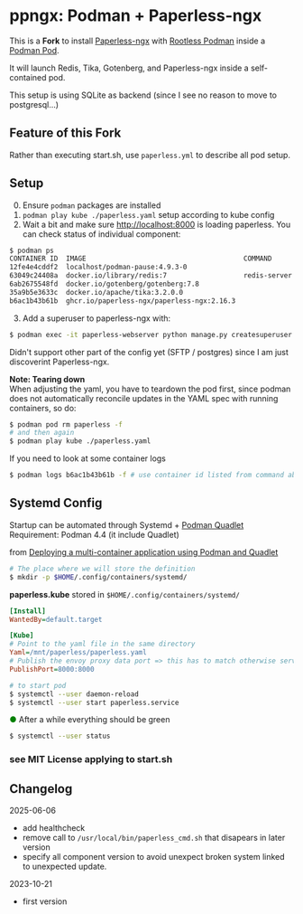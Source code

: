 # ppngx: Podman + Paperless-ngx

This is a **Fork** to install [Paperless-ngx](https://github.com/paperless-ngx/paperless-ngx) with [Rootless Podman](https://github.com/containers/podman/blob/main/docs/tutorials/rootless_tutorial.md) inside a [Podman Pod](https://docs.podman.io/en/latest/markdown/podman-pod.1.html).

It will launch Redis, Tika, Gotenberg, and Paperless-ngx inside a self-contained pod.

This setup is using SQLite as backend (since I see no reason to move to postgresql...)

## Feature of this Fork

Rather than executing start.sh, use `paperless.yml` to describe all pod setup.

## Setup

0. Ensure `podman` packages are installed
1. `podman play kube ./paperless.yaml`    setup according to kube config
2.  Wait a bit and make sure <http://localhost:8000> is loading paperless. You can check status of individual component:

```bash
$ podman ps
CONTAINER ID  IMAGE                                       COMMAND       CREATED         STATUS                   PORTS                   NAMES
12fe4e4cddf2  localhost/podman-pause:4.9.3-0                            50 seconds ago  Up 51 seconds            0.0.0.0:8000->8000/tcp  d28730c88434-infra
63049c24408a  docker.io/library/redis:7                   redis-server  50 seconds ago  Up 51 seconds (healthy)  0.0.0.0:8000->8000/tcp  paperless-redis
6ab2675548fd  docker.io/gotenberg/gotenberg:7.8                         50 seconds ago  Up 51 seconds (healthy)  0.0.0.0:8000->8000/tcp  paperless-gotenberg
35a9b5e3633c  docker.io/apache/tika:3.2.0.0                             50 seconds ago  Up 51 seconds            0.0.0.0:8000->8000/tcp  paperless-tika
b6ac1b43b61b  ghcr.io/paperless-ngx/paperless-ngx:2.16.3                50 seconds ago  Up 50 seconds (healthy)  0.0.0.0:8000->8000/tcp  paperless-webserver
```

3. Add a superuser to paperless-ngx with:

```bash
$ podman exec -it paperless-webserver python manage.py createsuperuser
```

Didn't support other part of the config yet (SFTP / postgres) since I am just discoverint Paperless-ngx.

**Note: Tearing down**  
When adjusting the yaml, you have to teardown the pod first, since podman does not automatically reconcile updates in the YAML spec with running containers, so do:
```bash
$ podman pod rm paperless -f
# and then again
$ podman play kube ./paperless.yaml
```

If you need to look at some container logs
```bash
$ podman logs b6ac1b43b61b -f # use container id listed from command above
```


## Systemd Config

Startup can be automated through Systemd + [Podman Quadlet](https://www.redhat.com/sysadmin/quadlet-podman)
Requirement: Podman 4.4 (it include Quadlet)

from [Deploying a multi-container application using Podman and Quadlet](https://www.redhat.com/sysadmin/multi-container-application-podman-quadlet)

```bash
# The place where we will store the definition
$ mkdir -p $HOME/.config/containers/systemd/
```

**paperless.kube** stored in `$HOME/.config/containers/systemd/`
```ini
[Install]
WantedBy=default.target

[Kube]
# Point to the yaml file in the same directory
Yaml=/mnt/paperless/paperless.yaml
# Publish the envoy proxy data port => this has to match otherwise service won't start
PublishPort=8000:8000
```

```bash
# to start pod
$ systemctl --user daemon-reload
$ systemctl --user start paperless.service
```

 <span style="color:green">●</span>  After a while everything should be green
```bash
$ systemctl --user status 
```


### see MIT License applying to start.sh

## Changelog

2025-06-06
- add healthcheck
- remove call to `/usr/local/bin/paperless_cmd.sh` that disapears in later version
- specify all component version to avoid unexpect broken system linked to unexpected update.

2023-10-21
- first version
